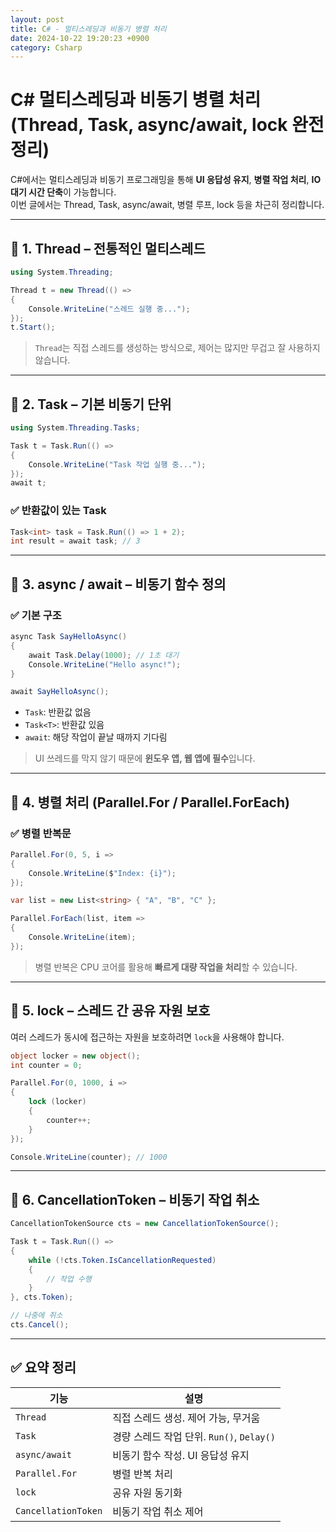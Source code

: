 ```yaml
---
layout: post
title: C# - 멀티스레딩과 비동기 병렬 처리
date: 2024-10-22 19:20:23 +0900
category: Csharp
---
```

# C# 멀티스레딩과 비동기 병렬 처리 (Thread, Task, async/await, lock 완전 정리)

C#에서는 멀티스레딩과 비동기 프로그래밍을 통해 **UI 응답성 유지**, **병렬 작업 처리**, **IO 대기 시간 단축**이 가능합니다.  
이번 글에서는 Thread, Task, async/await, 병렬 루프, lock 등을 차근히 정리합니다.

---

## 🔷 1. Thread – 전통적인 멀티스레드

```csharp
using System.Threading;

Thread t = new Thread(() =>
{
    Console.WriteLine("스레드 실행 중...");
});
t.Start();
```

> `Thread`는 직접 스레드를 생성하는 방식으로, 제어는 많지만 무겁고 잘 사용하지 않습니다.

---

## 🔷 2. Task – 기본 비동기 단위

```csharp
using System.Threading.Tasks;

Task t = Task.Run(() =>
{
    Console.WriteLine("Task 작업 실행 중...");
});
await t;
```

### ✅ 반환값이 있는 Task

```csharp
Task<int> task = Task.Run(() => 1 + 2);
int result = await task; // 3
```

---

## 🔷 3. async / await – 비동기 함수 정의

### ✅ 기본 구조

```csharp
async Task SayHelloAsync()
{
    await Task.Delay(1000); // 1초 대기
    Console.WriteLine("Hello async!");
}

await SayHelloAsync();
```

- `Task`: 반환값 없음
- `Task<T>`: 반환값 있음
- `await`: 해당 작업이 끝날 때까지 기다림

> UI 쓰레드를 막지 않기 때문에 **윈도우 앱, 웹 앱에 필수**입니다.

---

## 🔷 4. 병렬 처리 (Parallel.For / Parallel.ForEach)

### ✅ 병렬 반복문

```csharp
Parallel.For(0, 5, i =>
{
    Console.WriteLine($"Index: {i}");
});
```

```csharp
var list = new List<string> { "A", "B", "C" };

Parallel.ForEach(list, item =>
{
    Console.WriteLine(item);
});
```

> 병렬 반복은 CPU 코어를 활용해 **빠르게 대량 작업을 처리**할 수 있습니다.

---

## 🔷 5. lock – 스레드 간 공유 자원 보호

여러 스레드가 동시에 접근하는 자원을 보호하려면 `lock`을 사용해야 합니다.

```csharp
object locker = new object();
int counter = 0;

Parallel.For(0, 1000, i =>
{
    lock (locker)
    {
        counter++;
    }
});

Console.WriteLine(counter); // 1000
```

---

## 🔷 6. CancellationToken – 비동기 작업 취소

```csharp
CancellationTokenSource cts = new CancellationTokenSource();

Task t = Task.Run(() =>
{
    while (!cts.Token.IsCancellationRequested)
    {
        // 작업 수행
    }
}, cts.Token);

// 나중에 취소
cts.Cancel();
```

---

## ✅ 요약 정리

| 기능 | 설명 |
|------|------|
| `Thread` | 직접 스레드 생성. 제어 가능, 무거움 |
| `Task` | 경량 스레드 작업 단위. `Run()`, `Delay()` |
| `async/await` | 비동기 함수 작성. UI 응답성 유지 |
| `Parallel.For` | 병렬 반복 처리 |
| `lock` | 공유 자원 동기화 |
| `CancellationToken` | 비동기 작업 취소 제어 |